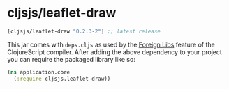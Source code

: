 # cljsjs/leaflet-draw

[](dependency)
```clojure
[cljsjs/leaflet-draw "0.2.3-2"] ;; latest release
```
[](/dependency)

This jar comes with `deps.cljs` as used by the [Foreign Libs][flibs] feature
of the ClojureScript compiler. After adding the above dependency to your project
you can require the packaged library like so:

```clojure
(ns application.core
  (:require cljsjs.leaflet-draw))
```

[flibs]: https://github.com/clojure/clojurescript/wiki/Packaging-Foreign-Dependencies
